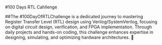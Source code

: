 #100 Days RTL Cahllenge

##The #100DayOfRTLChallenge is a dedicated journey to mastering Register Transfer Level (RTL) design using Verilog/SystemVerilog, focusing on digital circuit design, verification, and FPGA implementation. Through daily projects and hands-on coding, this challenge enhances expertise in designing, simulating, and optimizing hardware architectures. 🚀
